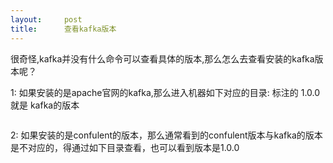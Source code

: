 ```yaml
---
layout:     post
title:      查看kafka版本
---
```

<div id="article_content" class="article_content clearfix csdn-tracking-statistics" data-pid="blog" data-mod="popu_307" data-dsm="post">
								            <link rel="stylesheet" href="https://csdnimg.cn/release/phoenix/template/css/ck_htmledit_views-f76675cdea.css">
						<div class="htmledit_views" id="content_views">
                <p>很奇怪,kafka并没有什么命令可以查看具体的版本,那么怎么去查看安装的kafka版本呢？</p><p>1: 如果安装的是apache官网的kafka,那么进入机器如下对应的目录: 标注的 1.0.0就是 kafka的版本</p><p><img src="https://img-blog.csdn.net/20180619144040236?watermark/2/text/aHR0cHM6Ly9ibG9nLmNzZG4ubmV0L3d1emh1Z2UxOTkw/font/5a6L5L2T/fontsize/400/fill/I0JBQkFCMA==/dissolve/70" alt=""><br></p><p>2: 如果安装的是confulent的版本，那么通常看到的confulent版本与kafka的版本是不对应的，得通过如下目录查看，也可以看到版本是1.0.0</p><p><img src="https://img-blog.csdn.net/20180619144423160?watermark/2/text/aHR0cHM6Ly9ibG9nLmNzZG4ubmV0L3d1emh1Z2UxOTkw/font/5a6L5L2T/fontsize/400/fill/I0JBQkFCMA==/dissolve/70" alt=""><br></p>            </div>
                </div>